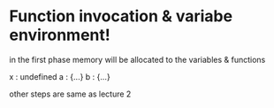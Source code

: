# Function invocation & variabe environment!

in the first phase memory will be allocated to the variables & functions

x : undefined
a : {...}
b : {...}
 
other steps are same as lecture 2

